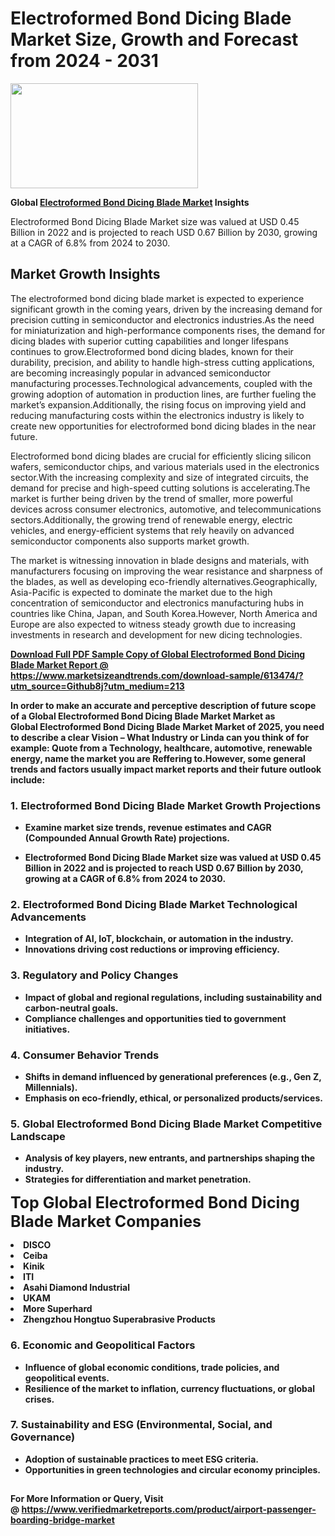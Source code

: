 <H1>Electroformed Bond Dicing Blade Market Size, Growth and Forecast from 2024 - 2031</H1><img class="aligncenter size-medium wp-image-584254" src="https://thirdeyenews.in/wp-content/uploads/2024/09/Global-Market-Research-300x168.jpeg" alt="" width="300" height="168" /><p><strong>Global&nbsp;<a href="https://www.marketsizeandtrends.com/download-sample/613474/?utm_source=Github8j?utm_medium=213">Electroformed Bond Dicing Blade Market</a> Insights</strong></p><p>Electroformed Bond Dicing Blade Market size was valued at USD 0.45 Billion in 2022 and is projected to reach USD 0.67 Billion by 2030, growing at a CAGR of 6.8% from 2024 to 2030.</p><p><h2>Market Growth Insights</h2> <p>The electroformed bond dicing blade market is expected to experience significant growth in the coming years, driven by the increasing demand for precision cutting in semiconductor and electronics industries.As the need for miniaturization and high-performance components rises, the demand for dicing blades with superior cutting capabilities and longer lifespans continues to grow.Electroformed bond dicing blades, known for their durability, precision, and ability to handle high-stress cutting applications, are becoming increasingly popular in advanced semiconductor manufacturing processes.Technological advancements, coupled with the growing adoption of automation in production lines, are further fueling the market’s expansion.Additionally, the rising focus on improving yield and reducing manufacturing costs within the electronics industry is likely to create new opportunities for electroformed bond dicing blades in the near future.</p> <p><strong><a href="#"></a></strong></p> <p>Electroformed bond dicing blades are crucial for efficiently slicing silicon wafers, semiconductor chips, and various materials used in the electronics sector.With the increasing complexity and size of integrated circuits, the demand for precise and high-speed cutting solutions is accelerating.The market is further being driven by the trend of smaller, more powerful devices across consumer electronics, automotive, and telecommunications sectors.Additionally, the growing trend of renewable energy, electric vehicles, and energy-efficient systems that rely heavily on advanced semiconductor components also supports market growth.</p> <p>The market is witnessing innovation in blade designs and materials, with manufacturers focusing on improving the wear resistance and sharpness of the blades, as well as developing eco-friendly alternatives.Geographically, Asia-Pacific is expected to dominate the market due to the high concentration of semiconductor and electronics manufacturing hubs in countries like China, Japan, and South Korea.However, North America and Europe are also expected to witness steady growth due to increasing investments in research and development for new dicing technologies.</p> <p><strong><a href="#"></p><p><span class=""><strong>Download Full PDF Sample Copy of Global Electroformed Bond Dicing Blade Market Report</strong> @ <a href="https://www.marketsizeandtrends.com/download-sample/613474/?utm_source=Github8j?utm_medium=213" target="_blank">https://www.marketsizeandtrends.com/download-sample/613474/?utm_source=Github8j?utm_medium=213</a></span></p><p>In order to make an accurate and perceptive description of future scope of a Global&nbsp;Electroformed Bond Dicing Blade Market Market as Global&nbsp;Electroformed Bond Dicing Blade Market Market of 2025, you need to describe a clear Vision &ndash; What Industry or Linda can you think of for example: Quote from a Technology, healthcare, automotive, renewable energy, name the market you are Reffering to.However, some general trends and factors usually impact market reports and their future outlook include:</p><h3>1.&nbsp;<strong>Electroformed Bond Dicing Blade Market Growth Projections</strong></h3><ul><li>Examine market size trends, revenue estimates and CAGR (Compounded Annual Growth Rate) projections.</li><li><p>Electroformed Bond Dicing Blade Market size was valued at USD 0.45 Billion in 2022 and is projected to reach USD 0.67 Billion by 2030, growing at a CAGR of 6.8% from 2024 to 2030.</p></li></ul><h3>2.&nbsp;<strong>Electroformed Bond Dicing Blade Market Technological Advancements</strong></h3><ul><li>Integration of AI, IoT, blockchain, or automation in the industry.</li><li>Innovations driving cost reductions or improving efficiency.</li></ul><h3>3.&nbsp;<strong>Regulatory and Policy Changes</strong></h3><ul><li>Impact of global and regional regulations, including sustainability and carbon-neutral goals.</li><li>Compliance challenges and opportunities tied to government initiatives.</li></ul><h3>4.&nbsp;<strong>Consumer Behavior Trends</strong></h3><ul><li>Shifts in demand influenced by generational preferences (e.g., Gen Z, Millennials).</li><li>Emphasis on eco-friendly, ethical, or personalized products/services.</li></ul><h3>5.&nbsp;<strong>Global Electroformed Bond Dicing Blade Market Competitive Landscape</strong></h3><ul><li>Analysis of key players, new entrants, and partnerships shaping the industry.</li><li>Strategies for differentiation and market penetration.</li></ul><p data-pm-slice="1 1 []"><span style="color: inherit; font-family: inherit; font-size: 25px;">Top Global Electroformed Bond Dicing Blade Market Companies</span></p><div class="" data-test-id=""><p><li>DISCO</li><li> Ceiba</li><li> Kinik</li><li> ITI</li><li> Asahi Diamond Industrial</li><li> UKAM</li><li> More Superhard</li><li> Zhengzhou Hongtuo Superabrasive Products</li></p></div><h3>6.&nbsp;<strong>Economic and Geopolitical Factors</strong></h3><ul><li>Influence of global economic conditions, trade policies, and geopolitical events.</li><li>Resilience of the market to inflation, currency fluctuations, or global crises.</li></ul><h3>7.&nbsp;<strong>Sustainability and ESG (Environmental, Social, and Governance)</strong></h3><ul><li>Adoption of sustainable practices to meet ESG criteria.</li><li>Opportunities in green technologies and circular economy principles.</li></ul><h2><strong style="font-size: 14px;">For More Information or Query, Visit @&nbsp;</strong><a style="background-color: #ffffff; font-size: 14px;" href="https://www.marketsizeandtrends.com/report/electroformed-bond-dicing-blade-market/" target="_blank">https://www.verifiedmarketreports.com/product/airport-passenger-boarding-bridge-market</a></h2>